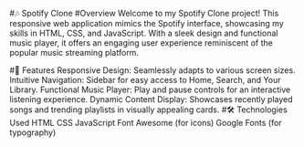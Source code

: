 #🎶 Spotify Clone
#Overview
Welcome to my Spotify Clone project! This responsive web application mimics the Spotify interface, showcasing my skills in HTML, CSS, and JavaScript. With a sleek design and functional music player, it offers an engaging user experience reminiscent of the popular music streaming platform.

#🌟 Features
Responsive Design: Seamlessly adapts to various screen sizes.
Intuitive Navigation: Sidebar for easy access to Home, Search, and Your Library.
Functional Music Player: Play and pause controls for an interactive listening experience.
Dynamic Content Display: Showcases recently played songs and trending playlists in visually appealing cards.
#🛠 Technologies Used
HTML
CSS
JavaScript
Font Awesome (for icons)
Google Fonts (for typography)
